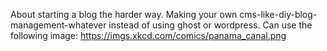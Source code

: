 About starting a blog the harder way. Making your own cms-like-diy-blog-management-whatever instead of using ghost or wordpress.
Can use the following image:  https://imgs.xkcd.com/comics/panama_canal.png

